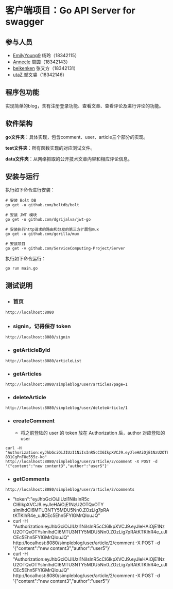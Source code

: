 

# 客户端项目：Go API Server for swagger

## 参与人员

- [EmilyYoung9](https://github.com/orgs/ServiceComputing-Project/people/EmilyYoung9) 杨玲（18342115）
- [Annecle](https://github.com/orgs/ServiceComputing-Project/people/Annecle)  周圆（18342143）
- [beikenken](https://github.com/orgs/ServiceComputing-Project/people/beikenken) 张又方（18342131）
- [utaZ ](https://github.com/orgs/ServiceComputing-Project/people/utaZ) 邹文睿（18342146）

## 程序包功能

实现简单的blog，含有注册登录功能、查看文章、查看评论及进行评论的功能。

## 软件架构

**go文件夹**：具体实现，包含comment、user、article三个部分的实现。

**test文件夹**：所有函数实现的对应测试文件。

**data文件夹**：从网络抓取的公开技术文章内容和相应评论信息。



## 安装与运行

执行如下命令进行安装：

```
# 安装 Bolt DB
go get -u github.com/boltdb/bolt

# 安装 JWT 模块
go get -u github.com/dgrijalva/jwt-go

# 安装执行http请求的路由和分发的第三方扩展包mux
go get -u github.com/gorilla/mux

# 安装项目
go get -v github.com/ServiceComputing-Project/Server
```

执行如下命令运行：

```
go run main.go
```

## 测试说明

* ### 首页

```shell
http://localhost:8080
```

* ### signin，记得保存 token

```shell
http://localhost:8080/signin
```

* ### getArticleById

```
http://localhost:8080/articleList
```

* ### getArticles

```
http://localhost:8080/simpleblog/user/articles?page=1
```

* ### deleteArticle

```
http://localhost:8080/simpleblog/user/deleteArticle/1
```

* ### createComment 
  
  * 将之前登陆的 user 的 token 放在 Authorization 后，author 对应登陆的 user

```
curl -H "Authorization:eyJhbGciOiJIUzI1NiIsInR5cCI6IkpXVCJ9.eyJleHAiOjE1NzU2OTE4MzcsImlhdCI6MTU3NTY4ODIzN30.4Uw5rYZPCxB7uXNrVtn69Tmsy-831CgPnF8e555z-ko" http://localhost:8080/simpleblog/user/article/2/comment -X POST -d '{"content":"new content3","author":"user5"}'
```

* ### getComments

```
http://localhost:8080/simpleblog/user/article/2/comments
```



- "token":"eyJhbGciOiJIUzI1NiIsInR5c
                      CI6IkpXVCJ9.eyJleHAiOjE1NzU2OTQxOTY
                      sImlhdCI6MTU3NTY5MDU5Nn0.ZOzLig7pRA
                      tKTKlhR4e_uJlCEc5Ehn5FYlGMrQIouJQ"
- curl -H "Authorization:eyJhbGciOiJIUzI1NiIsInR5cCI6IkpXVCJ9.eyJleHAiOjE1NzU2OTQxOTYsImlhdCI6MTU3NTY5MDU5Nn0.ZOzLig7pRAtKTKlhR4e_uJlCEc5Ehn5FYlGMrQIouJQ" http://localhost:8080/simpleblog/user/article/2/comment -X POST -d '{"content":"new content3","author":"user5"}'
- curl -H "Authorization:eyJhbGciOiJIUzI1NiIsInR5cCI6IkpXVCJ9.eyJleHAiOjE1NzU2OTQxOTYsImlhdCI6MTU3NTY5MDU5Nn0.ZOzLig7pRAtKTKlhR4e_uJlCEc5Ehn5FYlGMrQIouJQ" http://localhost:8080/simpleblog/user/article/2/comment -X POST -d '{"content":"new content3","author":"user5"}'
